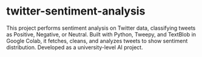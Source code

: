 # twitter-sentiment-analysis
This project performs sentiment analysis on Twitter data, classifying tweets as Positive, Negative, or Neutral. Built with Python, Tweepy, and TextBlob in Google Colab, it fetches, cleans, and analyzes tweets to show sentiment distribution. Developed as a university-level AI project.
